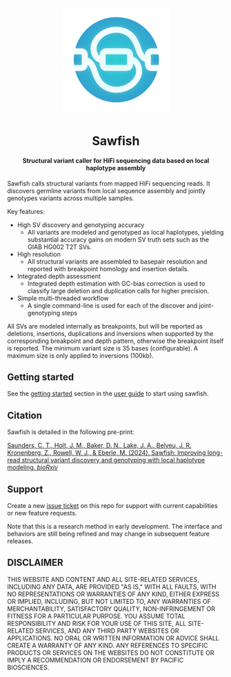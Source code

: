 <h1 align="center"><img width="250px" src="img/logo.svg"/></h1>

<h1 align="center">Sawfish</h1>

<h4 align="center">Structural variant caller for HiFi sequencing data based on local haplotype assembly</h3>

Sawfish calls structural variants from mapped HiFi sequencing reads. It discovers germline variants from local sequence assembly and jointly genotypes variants across multiple samples.

Key features:
- High SV discovery and genotyping accuracy
  - All variants are modeled and genotyped as local haplotypes, yielding substantial accuracy gains on modern SV truth sets such as the GIAB HG002 T2T SVs. 
- High resolution
  - All structural variants are assembled to basepair resolution and reported with breakpoint homology and insertion details.
- Integrated depth assessment
  - Integrated depth estimation with GC-bias correction is used to classify large deletion and duplication calls for higher precision.
- Simple multi-threaded workflow
  - A single command-line is used for each of the discover and joint-genotyping steps

All SVs are modeled internally as breakpoints, but will be reported as deletions, insertions, duplications and inversions when supported by the corresponding breakpoint and depth pattern, otherwise the breakpoint itself is reported. The minimum variant size is 35 bases (configurable). A maximum size is only applied to inversions (100kb).

## Getting started

See the [getting started](docs/user_guide.md#getting-started) section in the [user guide](docs/user_guide.md) to start using sawfish.

## Citation

Sawfish is detailed in the following pre-print:

[Saunders, C. T., Holt, J. M., Baker, D. N., Lake, J. A., Belyeu, J. R. Kronenberg, Z., Rowell, W. J., & Eberle, M. (2024). Sawfish: Improving long-read structural variant discovery and genotyping with local haplotype modeling. *bioRxiv*](https://doi.org/10.1101/2024.08.19.608674)

## Support

Create a new [issue ticket](https://github.com/PacificBiosciences/sawfish/issues) on this repo for support with current capabilities or new feature requests.

Note that this is a research method in early development. The interface and behaviors are still being refined and may change in subsequent feature releases.

## DISCLAIMER
THIS WEBSITE AND CONTENT AND ALL SITE-RELATED SERVICES, INCLUDING ANY DATA, ARE PROVIDED "AS IS," WITH ALL FAULTS, WITH NO REPRESENTATIONS OR WARRANTIES OF ANY KIND, EITHER EXPRESS OR IMPLIED, INCLUDING, BUT NOT LIMITED TO, ANY WARRANTIES OF MERCHANTABILITY, SATISFACTORY QUALITY, NON-INFRINGEMENT OR FITNESS FOR A PARTICULAR PURPOSE. YOU ASSUME TOTAL RESPONSIBILITY AND RISK FOR YOUR USE OF THIS SITE, ALL SITE-RELATED SERVICES, AND ANY THIRD PARTY WEBSITES OR APPLICATIONS. NO ORAL OR WRITTEN INFORMATION OR ADVICE SHALL CREATE A WARRANTY OF ANY KIND. ANY REFERENCES TO SPECIFIC PRODUCTS OR SERVICES ON THE WEBSITES DO NOT CONSTITUTE OR IMPLY A RECOMMENDATION OR ENDORSEMENT BY PACIFIC BIOSCIENCES.
